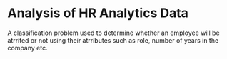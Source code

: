 # Analysis of HR Analytics Data
A classification problem used to determine whether an employee will be atrrited or not using their atrributes such as role, number of years
in the company etc.
